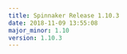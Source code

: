 ```yaml
---
title: Spinnaker Release 1.10.3
date: 2018-11-09 13:55:08
major_minor: 1.10
version: 1.10.3
---
```


<script src="https://gist.github.com/spinnaker-release/1c8253e78f9f346e1550f9b85d92f810.js"/>
